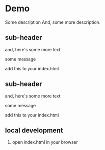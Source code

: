 # Demo

Some description
And, some more description.

## sub-header
and, here's some more text

some message


add this to your index.html

## sub-header
and, here's some more text

some message

add this to your index.html

## local development

1. open index.html in your browser


